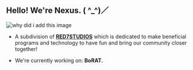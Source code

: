## Hello! We're Nexus. ( ^_^)／
![why did i add this image](https://gifs.crd.co/assets/images/gallery09/aa7c0de2_original.gif?v=d417d32b)

- A subdivision of [**RED7STUDIOS**](https://github.com/RED7STUDIOS)
which is dedicated to make beneficial programs and technology to have fun and bring our community closer together!

- We're currently working on: **BoRAT.**

